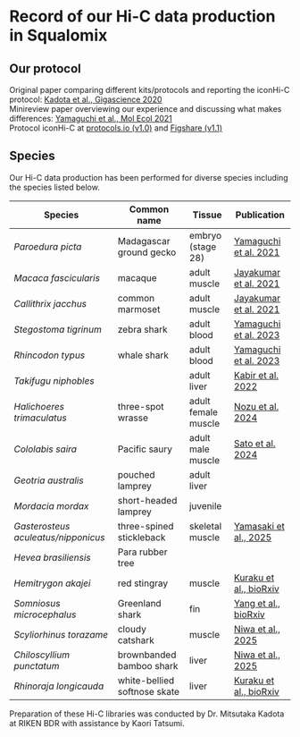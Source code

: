 # Record of our Hi-C data production in Squalomix

## Our protocol

Original paper comparing different kits/protocols and reporting the iconHi-C protocol: [Kadota et al., Gigascience 2020](https://academic.oup.com/gigascience/article/9/1/giz158/5695848)<br>
Minireview paper overviewing our experience and discussing what makes differences: [Yamaguchi et al., Mol Ecol 2021](https://onlinelibrary.wiley.com/doi/full/10.1111/mec.16146)<br>
Protocol iconHi-C at [protocols.io (v1.0)](https://www.protocols.io/view/iconhi-c-protocol-ver-1-0-eq2lydr6elx9/v1) and [Figshare (v1.1)](https://figshare.com/articles/online_resource/iconHi-C_protocol_v1_1_pdf/14669751/1)
## Species

Our Hi-C data production has been performed for diverse species including the species listed below.

| Species | Common name | Tissue | Publication |
|----|----|----|----|
|*Paroedura picta*|Madagascar ground gecko|embryo (stage 28) | [Yamaguchi et al. 2021](https://onlinelibrary.wiley.com/doi/full/10.1111/mec.16146)|
| *Macaca fascicularis*| macaque |adult muscle| [Jayakumar et al. 2021](https://www.nature.com/articles/s41597-021-00935-6)|
| *Callithrix jacchus* | common marmoset|adult muscle| [Jayakumar et al. 2021](https://www.nature.com/articles/s41597-021-00935-6)|
| *Stegostoma tigrinum* | zebra shark |adult blood| [Yamaguchi et al. 2023](https://genome.cshlp.org/content/early/2023/08/17/gr.276840.122.abstract)|
| *Rhincodon typus* | whale shark | adult blood|[Yamaguchi et al. 2023](https://genome.cshlp.org/content/early/2023/08/17/gr.276840.122.abstract)|
| *Takifugu niphobles* |  |adult liver|[Kabir et al. 2022](https://www.pnas.org/doi/10.1073/pnas.2121469119)|
| *Halichoeres trimaculatus* | three-spot wrasse | adult female muscle | [Nozu et al. 2024](https://onlinelibrary.wiley.com/doi/10.1111/gtc.13166) |
| *Cololabis saira* | Pacific saury | adult male muscle | [Sato et al. 2024](https://www.biorxiv.org/content/10.1101/2023.10.16.562003v1) |
| *Geotria australis* | pouched lamprey|adult liver||
| *Mordacia mordax* | short-headed lamprey|juvenile||
| *Gasterosteus aculeatus/nipponicus* | three-spined stickleback | skeletal muscle | [Yamasaki et al., 2025](https://onlinelibrary.wiley.com/doi/10.1111/mec.17814) |
| *Hevea brasiliensis*|Para rubber tree| ||
| *Hemitrygon akajei*|red stingray|muscle|[Kuraku et al., bioRxiv](https://www.biorxiv.org/content/10.1101/2025.06.08.657570v1)|
| *Somniosus microcephalus* |Greenland shark |fin|[Yang et al., bioRxiv](https://www.ncbi.nlm.nih.gov/sra/SRX27558889[accn])|
| *Scyliorhinus torazame* |cloudy catshark|muscle|[Niwa et al., 2025](https://www.pnas.org/doi/abs/10.1073/pnas.2513676122)|
| *Chiloscyllium punctatum* |brownbanded bamboo shark|liver|[Niwa et al., 2025](https://www.pnas.org/doi/abs/10.1073/pnas.2513676122)|
| *Rhinoraja longicauda*|white-bellied softnose skate|liver|[Kuraku et al., bioRxiv](https://www.biorxiv.org/content/10.1101/2025.06.08.657570v1)|

Preparation of these Hi-C libraries was conducted by Dr. Mitsutaka Kadota at RIKEN BDR with assistance by Kaori Tatsumi.
